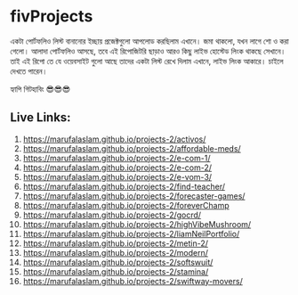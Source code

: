 # fivProjects

একটা পোর্টফলিও লিস্ট বানানোর ইচ্ছায় প্রজেক্টগুলো আপলোড করছিলাম এখানে। জমা থাকলো, যখন লাগে শো ও করা গেলো। আলাদা পোর্টফলিও আসছে, তবে এই রিপোজিটরি ছাড়াও আরও কিছু লাইভ হোস্টেড লিংক থাকছে সেখানে। তাই এই রিপো তে যে ওয়েবসাইট গুলো আছে তাদের একটা লিস্ট রেখে দিলাম এখানে, লাইভ লিংক আকারে। চাইলে দেখতে পারেন।


হ্যাপি গিটহাবিং 😎😎😎



Live Links: 
----------------

1. https://marufalaslam.github.io/projects-2/activos/ <br>
2. https://marufalaslam.github.io/projects-2/affordable-meds/ <br>
3. https://marufalaslam.github.io/projects-2/e-com-1/ <br>
4. https://marufalaslam.github.io/projects-2/e-com-2/ <br>
5. https://marufalaslam.github.io/projects-2/e-vom-3/ <br>
6. https://marufalaslam.github.io/projects-2/find-teacher/ <br>
7. https://marufalaslam.github.io/projects-2/forecaster-games/ <br>
8. https://marufalaslam.github.io/projects-2/foreverChamp <br>
9. https://marufalaslam.github.io/projects-2/gocrd/ <br>
10. https://marufalaslam.github.io/projects-2/highVibeMushroom/ <br>
11. https://marufalaslam.github.io/projects-2/liamNeilPortfolio/ <br>
12. https://marufalaslam.github.io/projects-2/metin-2/ <br>
13. https://marufalaslam.github.io/projects-2/modern/ <br>
14. https://marufalaslam.github.io/projects-2/softswuit/ <br>
15. https://marufalaslam.github.io/projects-2/stamina/ <br>
16. https://marufalaslam.github.io/projects-2/swiftway-movers/
